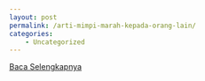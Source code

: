 ```yaml
---
layout: post
permalink: /arti-mimpi-marah-kepada-orang-lain/
categories:
    - Uncategorized
---
```


[Baca Selengkapnya](/08)